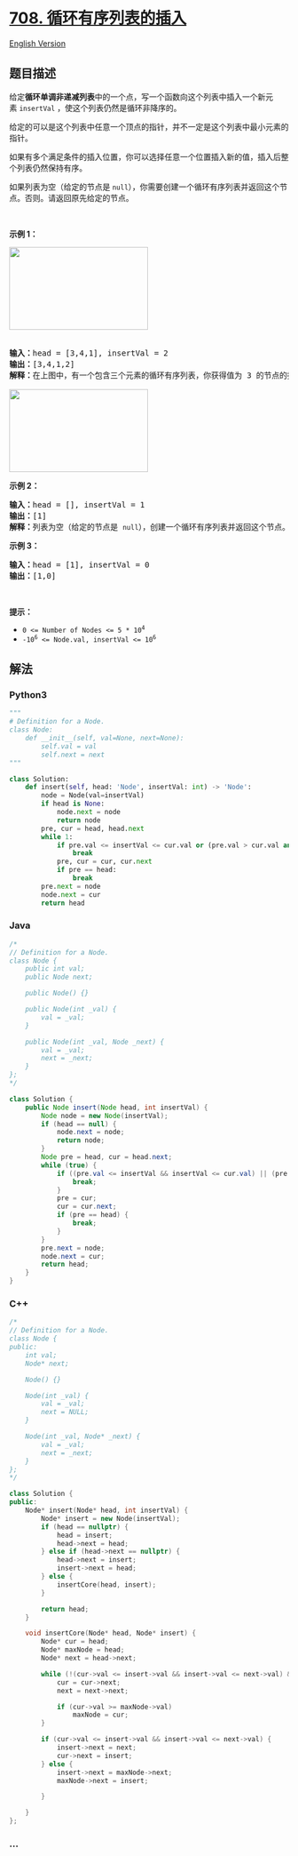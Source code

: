 # [708. 循环有序列表的插入](https://leetcode.cn/problems/insert-into-a-sorted-circular-linked-list)

[English Version](/solution/0700-0799/0708.Insert%20into%20a%20Sorted%20Circular%20Linked%20List/README_EN.md)

## 题目描述

<!-- 这里写题目描述 -->

<p>给定<strong>循环单调非递减列表</strong>中的一个点，写一个函数向这个列表中插入一个新元素&nbsp;<code>insertVal</code> ，使这个列表仍然是循环非降序的。</p>

<p>给定的可以是这个列表中任意一个顶点的指针，并不一定是这个列表中最小元素的指针。</p>

<p>如果有多个满足条件的插入位置，你可以选择任意一个位置插入新的值，插入后整个列表仍然保持有序。</p>

<p>如果列表为空（给定的节点是 <code>null</code>），你需要创建一个循环有序列表并返回这个节点。否则。请返回原先给定的节点。</p>

<p>&nbsp;</p>

<p><strong>示例 1：</strong></p>
<img alt="" src="https://cdn.jsdelivr.net/gh/doocs/leetcode@main/solution/0700-0799/0708.Insert%20into%20a%20Sorted%20Circular%20Linked%20List/images/example_1_before_65p.jpg" style="height: 149px; width: 250px;" /><br />
&nbsp;
<pre>
<strong>输入：</strong>head = [3,4,1], insertVal = 2
<strong>输出：</strong>[3,4,1,2]
<strong>解释：</strong>在上图中，有一个包含三个元素的循环有序列表，你获得值为 3 的节点的指针，我们需要向表中插入元素 2 。新插入的节点应该在 1 和 3 之间，插入之后，整个列表如上图所示，最后返回节点 3 。

<img alt="" src="https://cdn.jsdelivr.net/gh/doocs/leetcode@main/solution/0700-0799/0708.Insert%20into%20a%20Sorted%20Circular%20Linked%20List/images/example_1_after_65p.jpg" style="height: 149px; width: 250px;" />
</pre>

<p><strong>示例 2：</strong></p>

<pre>
<strong>输入：</strong>head = [], insertVal = 1
<strong>输出：</strong>[1]
<strong>解释：</strong>列表为空（给定的节点是 <code>null</code>），创建一个循环有序列表并返回这个节点。
</pre>

<p><strong>示例 3：</strong></p>

<pre>
<strong>输入：</strong>head = [1], insertVal = 0
<strong>输出：</strong>[1,0]
</pre>

<p>&nbsp;</p>

<p><strong>提示：</strong></p>

<ul>
	<li><code>0 &lt;= Number of Nodes &lt;= 5 * 10<sup>4</sup></code></li>
	<li><code>-10<sup>6</sup> &lt;= Node.val, insertVal &lt;= 10<sup>6</sup></code></li>
</ul>

## 解法

<!-- 这里可写通用的实现逻辑 -->

<!-- tabs:start -->

### **Python3**

<!-- 这里可写当前语言的特殊实现逻辑 -->

```python
"""
# Definition for a Node.
class Node:
    def __init__(self, val=None, next=None):
        self.val = val
        self.next = next
"""

class Solution:
    def insert(self, head: 'Node', insertVal: int) -> 'Node':
        node = Node(val=insertVal)
        if head is None:
            node.next = node
            return node
        pre, cur = head, head.next
        while 1:
            if pre.val <= insertVal <= cur.val or (pre.val > cur.val and (insertVal >= pre.val or insertVal <= cur.val)):
                break
            pre, cur = cur, cur.next
            if pre == head:
                break
        pre.next = node
        node.next = cur
        return head
```

### **Java**

<!-- 这里可写当前语言的特殊实现逻辑 -->

```java
/*
// Definition for a Node.
class Node {
    public int val;
    public Node next;

    public Node() {}

    public Node(int _val) {
        val = _val;
    }

    public Node(int _val, Node _next) {
        val = _val;
        next = _next;
    }
};
*/

class Solution {
    public Node insert(Node head, int insertVal) {
        Node node = new Node(insertVal);
        if (head == null) {
            node.next = node;
            return node;
        }
        Node pre = head, cur = head.next;
        while (true) {
            if ((pre.val <= insertVal && insertVal <= cur.val) || (pre.val > cur.val && (insertVal >= pre.val || cur.val >= insertVal))) {
                break;
            }
            pre = cur;
            cur = cur.next;
            if (pre == head) {
                break;
            }
        }
        pre.next = node;
        node.next = cur;
        return head;
    }
}
```

### **C++**

```cpp
/*
// Definition for a Node.
class Node {
public:
    int val;
    Node* next;

    Node() {}

    Node(int _val) {
        val = _val;
        next = NULL;
    }

    Node(int _val, Node* _next) {
        val = _val;
        next = _next;
    }
};
*/

class Solution {
public:
    Node* insert(Node* head, int insertVal) {
        Node* insert = new Node(insertVal);
        if (head == nullptr) {
            head = insert;
            head->next = head;
        } else if (head->next == nullptr) {
            head->next = insert;
            insert->next = head;
        } else {
            insertCore(head, insert);
        }

        return head;
    }

    void insertCore(Node* head, Node* insert) {
        Node* cur = head;
        Node* maxNode = head;
        Node* next = head->next;

        while (!(cur->val <= insert->val && insert->val <= next->val) && next != head) {
            cur = cur->next;
            next = next->next;

            if (cur->val >= maxNode->val)
                maxNode = cur;
        }

        if (cur->val <= insert->val && insert->val <= next->val) {
            insert->next = next;
            cur->next = insert;
        } else {
            insert->next = maxNode->next;
            maxNode->next = insert;

        }

    }
};
```

### **...**

```

```

<!-- tabs:end -->
